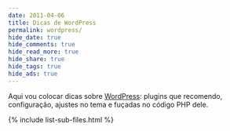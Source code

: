 ```yaml
---
date: 2011-04-06
title: Dicas de WordPress
permalink: wordpress/
hide_date: true
hide_comments: true
hide_read_more: true
hide_share: true
hide_tags: true
hide_ads: true
---
```


Aqui vou colocar dicas sobre [WordPress](http://br.wordpress.org/): plugins que recomendo, configuração, ajustes no tema e fuçadas no código PHP dele.

{% include list-sub-files.html %}
